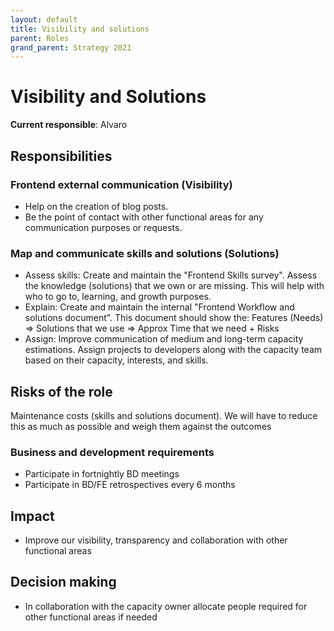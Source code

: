 ```yaml
---
layout: default
title: Visibility and solutions
parent: Roles
grand_parent: Strategy 2021
---
```


# Visibility and Solutions

**Current responsible**: Alvaro

## Responsibilities

### Frontend external communication (Visibility)

- Help on the creation of blog posts.
- Be the point of contact with other functional areas for any communication purposes or requests.

### Map and communicate skills and solutions  (Solutions)

- Assess skills: Create and maintain the "Frontend Skills survey". Assess the knowledge (solutions) that we own or are missing. This will help with who to go to, learning, and growth purposes.
- Explain: Create and maintain the internal "Frontend Workflow and solutions document". This document should show the:
    Features (Needs) ⇒ Solutions that we use ⇒ Approx Time that we need + Risks
- Assign: Improve communication of medium and long-term capacity estimations. Assign projects to developers along with the capacity team based on their capacity, interests, and skills.

## Risks of the role

Maintenance costs (skills and solutions document). We will have to reduce this as much as possible and weigh them against the outcomes

### Business and development requirements

- Participate in fortnightly BD meetings
- Participate in BD/FE retrospectives every 6 months

## Impact

- Improve our visibility, transparency and collaboration with other functional areas

## Decision making

- In collaboration with the capacity owner allocate people required for other functional areas if needed